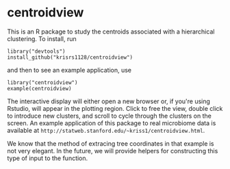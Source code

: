 # centroidview

This is an R package to study the centroids associated with a hierarchical
clustering. To install, run

```
library("devtools")
install_github("krisrs1128/centroidview")
```

and then to see an example application, use

```
library("centroidview")
example(centroidview)
```

The interactive display will either open a new browser or, if you're using
Rstudio, will appear in the plotting region. Click to free the view, double
click to introduce new clusters, and scroll to cycle through the clusters on the
screen. An example application of this package to real microbiome data is
available at `http://statweb.stanford.edu/~kriss1/centroidview.html`.

We know that the method of extracing tree coordinates in that example is 
not very elegant. In the future, we will provide helpers for constructing this
type of input to the function.
